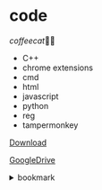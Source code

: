 # code
*coffeecat*🥳🎉

* C++
* chrome extensions
* cmd
* html
* javascript
* python
* reg
* tampermonkey

[Download](https://codeload.github.com/coffeecat123/code/zip/refs/heads/main)

[GoogleDrive](https://drive.google.com/drive/folders/1hDJBZSI_EQMlO60mzzuz94P1L5bfaS-6?usp=sharing)

<details><summary>bookmark</summary>

```js
javascript:(function() {
    alert("coffeecat");
})();
```
</details>
